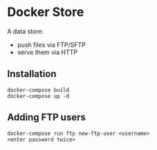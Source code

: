 # Docker Store

A data store:

- push files via FTP/SFTP
- serve them via HTTP

## Installation

    docker-compose build
    docker-compose up -d

## Adding FTP users

    docker-compose run ftp new-ftp-user <username>
    <enter password twice>
